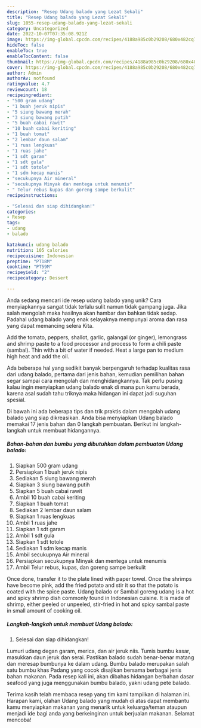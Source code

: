 ```yaml
---
description: "Resep Udang balado yang Lezat Sekali"
title: "Resep Udang balado yang Lezat Sekali"
slug: 1055-resep-udang-balado-yang-lezat-sekali
category: Uncategorized
date: 2022-10-07T07:35:08.921Z
image: https://img-global.cpcdn.com/recipes/4188a985c0b29208/680x482cq70/udang-balado-foto-resep-utama.jpg
hideToc: false
enableToc: true
enableTocContent: false
thumbnail: https://img-global.cpcdn.com/recipes/4188a985c0b29208/680x482cq70/udang-balado-foto-resep-utama.jpg
cover: https://img-global.cpcdn.com/recipes/4188a985c0b29208/680x482cq70/udang-balado-foto-resep-utama.jpg
author: Admin
authorAv: notfound
ratingvalue: 4.7
reviewcount: 18
recipeingredient:
- "500 gram udang"
- "1 buah jeruk nipis"
- "5 siung bawang merah"
- "3 siung bawang putih"
- "5 buah cabai rawit"
- "10 buah cabai keriting"
- "1 buah tomat"
- "2 lembar daun salam"
- "1 ruas lengkuas"
- "1 ruas jahe"
- "1 sdt garam"
- "1 sdt gula"
- "1 sdt totole"
- "1 sdm kecap manis"
- "secukupnya Air mineral"
- "secukupnya Minyak dan mentega untuk menumis"
- " Telur rebus kupas dan goreng sampe berkulit"
recipeinstructions:

- "Selesai dan siap dihidangkan!"
categories:
- Resep
tags:
- udang
- balado

katakunci: udang balado 
nutrition: 105 calories
recipecuisine: Indonesian
preptime: "PT18M"
cooktime: "PT59M"
recipeyield: "2"
recipecategory: Dessert

---
```





Anda sedang mencari ide resep udang balado yang unik? Cara menyiapkannya sangat tidak terlalu sulit namun tidak gampang juga. Jika salah mengolah maka hasilnya akan hambar dan bahkan tidak sedap. Padahal udang balado yang enak selayaknya mempunyai aroma dan rasa yang dapat memancing selera Kita.





Add the tomato, peppers, shallot, garlic, galangal (or ginger), lemongrass and shrimp paste to a food processor and process to form a chili paste (sambal). Thin with a bit of water if needed. Heat a large pan to medium high heat and add the oil.

Ada beberapa hal yang sedikit banyak berpengaruh terhadap kualitas rasa dari udang balado, pertama dari jenis bahan, kemudian pemilihan bahan segar sampai cara mengolah dan menghidangkannya. Tak perlu pusing kalau ingin menyiapkan udang balado enak di mana pun kamu berada, karena asal sudah tahu triknya maka hidangan ini dapat jadi suguhan spesial.






Di bawah ini ada beberapa tips dan trik praktis dalam mengolah udang balado yang siap dikreasikan. Anda bisa menyiapkan Udang balado memakai 17 jenis bahan dan 0 langkah pembuatan. Berikut ini langkah-langkah untuk membuat hidangannya.

<!--inarticleads1-->

##### Bahan-bahan dan bumbu yang dibutuhkan dalam pembuatan Udang balado:

1. Siapkan 500 gram udang
1. Persiapkan 1 buah jeruk nipis
1. Sediakan 5 siung bawang merah
1. Siapkan 3 siung bawang putih
1. Siapkan 5 buah cabai rawit
1. Ambil 10 buah cabai keriting
1. Siapkan 1 buah tomat
1. Sediakan 2 lembar daun salam
1. Siapkan 1 ruas lengkuas
1. Ambil 1 ruas jahe
1. Siapkan 1 sdt garam
1. Ambil 1 sdt gula
1. Siapkan 1 sdt totole
1. Sediakan 1 sdm kecap manis
1. Ambil secukupnya Air mineral
1. Persiapkan secukupnya Minyak dan mentega untuk menumis
1. Ambil  Telur rebus, kupas, dan goreng sampe berkulit


Once done, transfer it to the plate lined with paper towel. Once the shrimps have become pink, add the fried potato and stir it so that the potato is coated with the spice paste. Udang balado or Sambal goreng udang is a hot and spicy shrimp dish commonly found in Indonesian cuisine. It is made of shrimp, either peeled or unpeeled, stir-fried in hot and spicy sambal paste in small amount of cooking oil. 

<!--inarticleads2-->

##### Langkah-langkah untuk membuat Udang balado:


1. Selesai dan siap dihidangkan!

Lumuri udang degan garam, merica, dan air jeruk niis. Tumis bumbu kasar, masukkan daun jeruk dan serai. Pastikan balado sudah benar-benar matang dan meresap bumbunya ke dalam udang. Bumbu balado merupakan salah satu bumbu khas Padang yang cocok disajikan bersama berbagai jenis bahan makanan. Pada resep kali ini, akan dibahas hidangan berbahan dasar seafood yang juga menggunakan bumbu balado, yakni udang pete balado. 

Terima kasih telah membaca resep yang tim kami tampilkan di halaman ini. Harapan kami, olahan Udang balado yang mudah di atas dapat membantu kamu menyiapkan makanan yang menarik untuk keluarga/teman ataupun menjadi ide bagi anda yang berkeinginan untuk berjualan makanan. Selamat mencoba!

